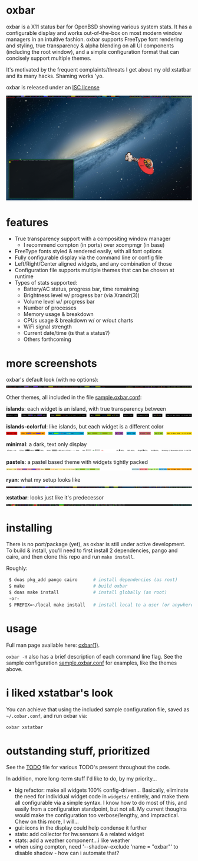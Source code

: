 # oxbar
oxbar is a X11 status bar for OpenBSD showing various system stats.
It has a configurable display and works out-of-the-box on most modern window
managers in an intuitive fashion.
oxbar supports FreeType font rendering and styling, true transparency & alpha
blending on all UI components (including the root window), and a simple
configuration format that can concisely support multiple themes.

It's motivated by the frequent complaints/threats I get about
my old xstatbar and its many hacks. Shaming works 'yo.

oxbar is released under an
[ISC license](https://github.com/ryanflannery/oxbar/blob/master/LICENSE)

![screenshot](images/fullscreen.png?raw=true)


# features
* True transparency support with a compositing window manager
   * I recommend compton (in ports) over xcompmgr (in base)
* FreeType fonts styled & rendered easily, with all font options
* Fully configurable display via the command line or config file
* Left/Right/Center aligned widgets, and any combination of those
* Configuration file supports multiple themes that can be chosen at runtime
* Types of stats supported:
   * Battery/AC status, progress bar, time remaining
   * Brightness level w/ progress bar (via Xrandr(3))
   * Volume level w/ progress bar
   * Number of processes
   * Memory usage & breakdown
   * CPUs usage & breakdown w/ or w/out charts
   * WiFi signal strength
   * Current date/time (is that a status?)
   * Others forthcoming


# more screenshots
oxbar's default look (with no options):
![default](images/theme-default.png?raw=true)

Other themes, all included in the file
[sample.oxbar.conf](sample.oxbar.conf):

**islands**: each widget is an island, with true transparency between
![islands](images/theme-islands.png?raw=true)

**islands-colorful**: like islands, but each widget is a different color
![islands-colorful](images/theme-islands-colorful.png?raw=true)

**minimal**: a dark, text only display
![minimal](images/theme-minimal.png?raw=true)

**pastels**: a pastel based theme with widgets tightly packed
![pastels](images/theme-pastels.png?raw=true)

**ryan**: what my setup looks like
![ryan](images/theme-ryan.png?raw=true)

**xstatbar**: looks just like it's predecessor
![xstatbar](images/theme-xstatbar.png?raw=true)


# installing
There is no port/package (yet), as oxbar is still under active development.
To build & install, you'll need to first install 2 dependencies, pango and
cairo, and then clone this repo and run `make install`.

Roughly:
```bash
 $ doas pkg_add pango cairo      # install dependencies (as root)
 $ make                          # build oxbar
 $ doas make install             # install globally (as root)
 -or-
 $ PREFIX=~/local make install   # install local to a user (or anywhere)
```


# usage
Full man page available here:
[oxbar(1)](http://htmlpreview.github.io/?https://raw.githubusercontent.com/ryanflannery/oxbar/master/man/oxbar.html).

`oxbar -H` also has a brief description of each command line flag.
See the sample configuration [sample.oxbar.conf](sample.oxbar.conf) for
examples, like the themes above.


# i liked xstatbar's look
You can achieve that using the included sample configuration file, saved as
`~/.oxbar.conf`, and run oxbar via:
```bash
oxbar xstatbar
```


# outstanding stuff, prioritized
See the [TODO](TODO) file for various TODO's present throughout the code.

In addition, more long-term stuff I'd like to do, by my priority...
* big refactor: make all widgets 100% config-driven... Basically, eliminate
  the need for individual widget code in `widgets/` entirely, and make them
  all configurable via a simple syntax. I know how to do most of this, and
  easily from a configuration standpoint, but not all. My current thoughts
  would make the configuration too verbose/lengthy, and impractical. Chew on
  this more, I will...
* gui: icons in the display could help condense it further
* stats: add collector for hw.sensors & a related widget
* stats: add a weather component...i like weather
* when using compton, need '--shadow-exclude 'name = "oxbar"' to disable
  shadow - how can i automate that?
